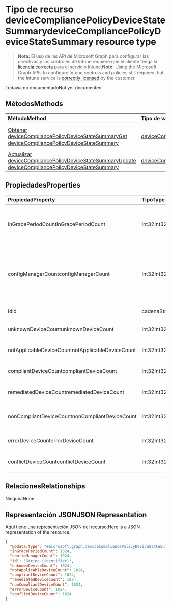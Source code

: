 # <a name="devicecompliancepolicydevicestatesummary-resource-type"></a><span data-ttu-id="40dda-101">Tipo de recurso deviceCompliancePolicyDeviceStateSummary</span><span class="sxs-lookup"><span data-stu-id="40dda-101">deviceCompliancePolicyDeviceStateSummary resource type</span></span>

> <span data-ttu-id="40dda-102">**Nota:** El uso de las API de Microsoft Graph para configurar las directivas y los controles de Intune requiere que el cliente tenga la [licencia correcta](https://go.microsoft.com/fwlink/?linkid=839381) para el servicio Intune.</span><span class="sxs-lookup"><span data-stu-id="40dda-102">**Note:** Using the Microsoft Graph APIs to configure Intune controls and policies still requires that the Intune service is [correctly licensed](https://go.microsoft.com/fwlink/?linkid=839381) by the customer.</span></span>

<span data-ttu-id="40dda-103">Todavía no documentado</span><span class="sxs-lookup"><span data-stu-id="40dda-103">Not yet documented</span></span>
## <a name="methods"></a><span data-ttu-id="40dda-104">Métodos</span><span class="sxs-lookup"><span data-stu-id="40dda-104">Methods</span></span>
|<span data-ttu-id="40dda-105">Método</span><span class="sxs-lookup"><span data-stu-id="40dda-105">Method</span></span>|<span data-ttu-id="40dda-106">Tipo de valor devuelto</span><span class="sxs-lookup"><span data-stu-id="40dda-106">Return Type</span></span>|<span data-ttu-id="40dda-107">Descripción</span><span class="sxs-lookup"><span data-stu-id="40dda-107">Description</span></span>|
|:---|:---|:---|
|[<span data-ttu-id="40dda-108">Obtener deviceCompliancePolicyDeviceStateSummary</span><span class="sxs-lookup"><span data-stu-id="40dda-108">Get deviceCompliancePolicyDeviceStateSummary</span></span>](../api/intune_deviceconfig_devicecompliancepolicydevicestatesummary_get.md)|[<span data-ttu-id="40dda-109">deviceCompliancePolicyDeviceStateSummary</span><span class="sxs-lookup"><span data-stu-id="40dda-109">deviceCompliancePolicyDeviceStateSummary</span></span>](../resources/intune_deviceconfig_devicecompliancepolicydevicestatesummary.md)|<span data-ttu-id="40dda-110">Lea las propiedades y las relaciones del objeto [deviceCompliancePolicyDeviceStateSummary](../resources/intune_deviceconfig_devicecompliancepolicydevicestatesummary.md).</span><span class="sxs-lookup"><span data-stu-id="40dda-110">Read properties and relationships of [plannerTaskDetails](../resources/intune_deviceconfig_devicecompliancepolicydevicestatesummary.md) object.</span></span>|
|[<span data-ttu-id="40dda-111">Actualizar deviceCompliancePolicyDeviceStateSummary</span><span class="sxs-lookup"><span data-stu-id="40dda-111">Update deviceCompliancePolicyDeviceStateSummary</span></span>](../api/intune_deviceconfig_devicecompliancepolicydevicestatesummary_update.md)|[<span data-ttu-id="40dda-112">deviceCompliancePolicyDeviceStateSummary</span><span class="sxs-lookup"><span data-stu-id="40dda-112">deviceCompliancePolicyDeviceStateSummary</span></span>](../resources/intune_deviceconfig_devicecompliancepolicydevicestatesummary.md)|<span data-ttu-id="40dda-113">Actualice las propiedades de un objeto [deviceCompliancePolicyDeviceStateSummary](../resources/intune_deviceconfig_devicecompliancepolicydevicestatesummary.md).</span><span class="sxs-lookup"><span data-stu-id="40dda-113">Update the properties of a [calendar](../resources/intune_deviceconfig_devicecompliancepolicydevicestatesummary.md) object.</span></span>|

## <a name="properties"></a><span data-ttu-id="40dda-114">Propiedades</span><span class="sxs-lookup"><span data-stu-id="40dda-114">Properties</span></span>
|<span data-ttu-id="40dda-115">Propiedad</span><span class="sxs-lookup"><span data-stu-id="40dda-115">Property</span></span>|<span data-ttu-id="40dda-116">Tipo</span><span class="sxs-lookup"><span data-stu-id="40dda-116">Type</span></span>|<span data-ttu-id="40dda-117">Descripción</span><span class="sxs-lookup"><span data-stu-id="40dda-117">Description</span></span>|
|:---|:---|:---|
|<span data-ttu-id="40dda-118">inGracePeriodCount</span><span class="sxs-lookup"><span data-stu-id="40dda-118">inGracePeriodCount</span></span>|<span data-ttu-id="40dda-119">Int32</span><span class="sxs-lookup"><span data-stu-id="40dda-119">Int32</span></span>|<span data-ttu-id="40dda-120">Número de dispositivos que se encuentran en el período de gracia</span><span class="sxs-lookup"><span data-stu-id="40dda-120">Number of devices that are in grace period</span></span>|
|<span data-ttu-id="40dda-121">configManagerCount</span><span class="sxs-lookup"><span data-stu-id="40dda-121">configManagerCount</span></span>|<span data-ttu-id="40dda-122">Int32</span><span class="sxs-lookup"><span data-stu-id="40dda-122">Int32</span></span>|<span data-ttu-id="40dda-123">Número de dispositivos cuyo cumplimiento lo administra System Center Configuration Manager</span><span class="sxs-lookup"><span data-stu-id="40dda-123">Number of devices that have compliance managed by System Center Configuration Manager</span></span>|
|<span data-ttu-id="40dda-124">id</span><span class="sxs-lookup"><span data-stu-id="40dda-124">id</span></span>|<span data-ttu-id="40dda-125">cadena</span><span class="sxs-lookup"><span data-stu-id="40dda-125">String</span></span>|<span data-ttu-id="40dda-126">Clave de la entidad.</span><span class="sxs-lookup"><span data-stu-id="40dda-126">Key of the setting.</span></span>|
|<span data-ttu-id="40dda-127">unknownDeviceCount</span><span class="sxs-lookup"><span data-stu-id="40dda-127">unknownDeviceCount</span></span>|<span data-ttu-id="40dda-128">Int32</span><span class="sxs-lookup"><span data-stu-id="40dda-128">Int32</span></span>|<span data-ttu-id="40dda-129">Número de dispositivos desconocidos</span><span class="sxs-lookup"><span data-stu-id="40dda-129">Number of unknown devices</span></span>|
|<span data-ttu-id="40dda-130">notApplicableDeviceCount</span><span class="sxs-lookup"><span data-stu-id="40dda-130">notApplicableDeviceCount</span></span>|<span data-ttu-id="40dda-131">Int32</span><span class="sxs-lookup"><span data-stu-id="40dda-131">Int32</span></span>|<span data-ttu-id="40dda-132">Número de dispositivos no aplicables</span><span class="sxs-lookup"><span data-stu-id="40dda-132">Number of not applicable devices</span></span>|
|<span data-ttu-id="40dda-133">compliantDeviceCount</span><span class="sxs-lookup"><span data-stu-id="40dda-133">compliantDeviceCount</span></span>|<span data-ttu-id="40dda-134">Int32</span><span class="sxs-lookup"><span data-stu-id="40dda-134">Int32</span></span>|<span data-ttu-id="40dda-135">Número de dispositivos compatibles</span><span class="sxs-lookup"><span data-stu-id="40dda-135">Number of compliant devices</span></span>|
|<span data-ttu-id="40dda-136">remediatedDeviceCount</span><span class="sxs-lookup"><span data-stu-id="40dda-136">remediatedDeviceCount</span></span>|<span data-ttu-id="40dda-137">Int32</span><span class="sxs-lookup"><span data-stu-id="40dda-137">Int32</span></span>|<span data-ttu-id="40dda-138">Número de dispositivos corregidos</span><span class="sxs-lookup"><span data-stu-id="40dda-138">Number of remediated devices</span></span>|
|<span data-ttu-id="40dda-139">nonCompliantDeviceCount</span><span class="sxs-lookup"><span data-stu-id="40dda-139">nonCompliantDeviceCount</span></span>|<span data-ttu-id="40dda-140">Int32</span><span class="sxs-lookup"><span data-stu-id="40dda-140">Int32</span></span>|<span data-ttu-id="40dda-141">Número de dispositivos no compatibles</span><span class="sxs-lookup"><span data-stu-id="40dda-141">Number of NonCompliant devices</span></span>|
|<span data-ttu-id="40dda-142">errorDeviceCount</span><span class="sxs-lookup"><span data-stu-id="40dda-142">errorDeviceCount</span></span>|<span data-ttu-id="40dda-143">Int32</span><span class="sxs-lookup"><span data-stu-id="40dda-143">Int32</span></span>|<span data-ttu-id="40dda-144">Número de dispositivos con error</span><span class="sxs-lookup"><span data-stu-id="40dda-144">Number of error devices</span></span>|
|<span data-ttu-id="40dda-145">conflictDeviceCount</span><span class="sxs-lookup"><span data-stu-id="40dda-145">conflictDeviceCount</span></span>|<span data-ttu-id="40dda-146">Int32</span><span class="sxs-lookup"><span data-stu-id="40dda-146">Int32</span></span>|<span data-ttu-id="40dda-147">Número de dispositivos en conflicto</span><span class="sxs-lookup"><span data-stu-id="40dda-147">Number of conflict devices</span></span>|

## <a name="relationships"></a><span data-ttu-id="40dda-148">Relaciones</span><span class="sxs-lookup"><span data-stu-id="40dda-148">Relationships</span></span>
<span data-ttu-id="40dda-149">Ninguna</span><span class="sxs-lookup"><span data-stu-id="40dda-149">None</span></span>
## <a name="json-representation"></a><span data-ttu-id="40dda-150">Representación JSON</span><span class="sxs-lookup"><span data-stu-id="40dda-150">JSON Representation</span></span>
<span data-ttu-id="40dda-151">Aquí tiene una representación JSON del recurso.</span><span class="sxs-lookup"><span data-stu-id="40dda-151">Here is a JSON representation of the resource.</span></span>
<!-- {
  "blockType": "resource",
  "keyProperty": "id",
  "@odata.type": "microsoft.graph.deviceCompliancePolicyDeviceStateSummary"
}
-->
``` json
{
  "@odata.type": "#microsoft.graph.deviceCompliancePolicyDeviceStateSummary",
  "inGracePeriodCount": 1024,
  "configManagerCount": 1024,
  "id": "String (identifier)",
  "unknownDeviceCount": 1024,
  "notApplicableDeviceCount": 1024,
  "compliantDeviceCount": 1024,
  "remediatedDeviceCount": 1024,
  "nonCompliantDeviceCount": 1024,
  "errorDeviceCount": 1024,
  "conflictDeviceCount": 1024
}
```



